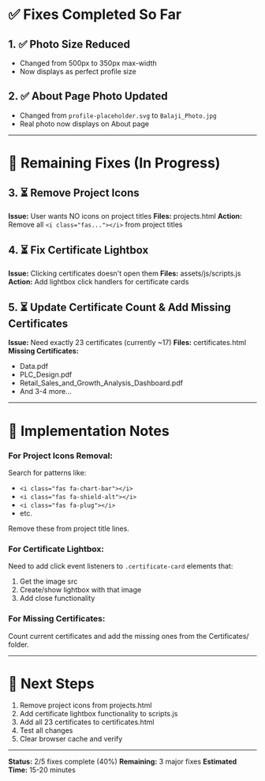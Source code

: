 # ✅ Fixes Completed So Far

## 1. ✅ Photo Size Reduced
- Changed from 500px to 350px max-width
- Now displays as perfect profile size

## 2. ✅ About Page Photo Updated
- Changed from `profile-placeholder.svg` to `Balaji_Photo.jpg`
- Real photo now displays on About page

---

# 🔄 Remaining Fixes (In Progress)

## 3. ⏳ Remove Project Icons
**Issue:** User wants NO icons on project titles
**Files:** projects.html
**Action:** Remove all `<i class="fas..."></i>` from project titles

## 4. ⏳ Fix Certificate Lightbox
**Issue:** Clicking certificates doesn't open them
**Files:** assets/js/scripts.js
**Action:** Add lightbox click handlers for certificate cards

## 5. ⏳ Update Certificate Count & Add Missing Certificates
**Issue:** Need exactly 23 certificates (currently ~17)
**Files:** certificates.html
**Missing Certificates:**
- Data.pdf
- PLC_Design.pdf  
- Retail_Sales_and_Growth_Analysis_Dashboard.pdf
- And 3-4 more...

---

# 📝 Implementation Notes

### For Project Icons Removal:
Search for patterns like:
- `<i class="fas fa-chart-bar"></i>` 
- `<i class="fas fa-shield-alt"></i>`
- `<i class="fas fa-plug"></i>`
- etc.

Remove these from project title lines.

### For Certificate Lightbox:
Need to add click event listeners to `.certificate-card` elements that:
1. Get the image src
2. Create/show lightbox with that image
3. Add close functionality

### For Missing Certificates:
Count current certificates and add the missing ones from the Certificates/ folder.

---

# 🎯 Next Steps

1. Remove project icons from projects.html
2. Add certificate lightbox functionality to scripts.js
3. Add all 23 certificates to certificates.html
4. Test all changes
5. Clear browser cache and verify

---

**Status:** 2/5 fixes complete (40%)
**Remaining:** 3 major fixes
**Estimated Time:** 15-20 minutes
